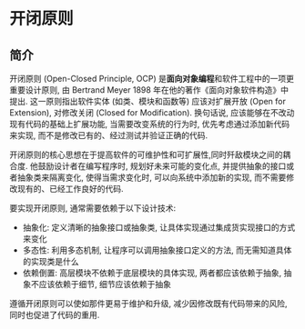 # 开闭原则

## 简介

开闭原则 (Open-Closed Principle, OCP) 是**面向对象编程**和软件工程中的一项更重要设计原则, 由 Bertrand Meyer 1898 年在他的著作《面向对象软件构造》中提出. 这一原则指出软件实体 (如类、模块和函数等) 应该对扩展开放 (Open for Extension), 对修改关闭 (Closed for Modification). 换句话说, 应该能够在不改动现有代码的基础上扩展功能, 当需要改变系统的行为时, 优先考虑通过添加新代码来实现, 而不是修改已有的、经过测试并验证正确的代码.

开闭原则的核心思想在于提高软件的可维护性和可扩展性,同时歼敌模块之间的耦合度. 他鼓励设计者在编写程序时, 规划好未来可能的变化点, 并提供抽象的接口或者抽象类来隔离变化, 使得当需求变化时, 可以向系统中添加新的实现, 而不需要修改现有的、已经工作良好的代码.

要实现开闭原则, 通常需要依赖于以下设计技术:

- 抽象化: 定义清晰的抽象接口或抽象类, 让具体实现通过集成货实现接口的方式来变化
- 多态性: 利用多态机制, 让程序可以调用抽象接口定义的方法, 而无需知道具体的实现类是什么
- 依赖倒置: 高层模块不依赖于底层模块的具体实现, 两者都应该依赖于抽象, 抽象不应该依赖于细节, 细节应该依赖于抽象

遵循开闭原则可以使如那件更易于维护和升级, 减少因修改既有代码带来的风险, 同时也促进了代码的重用.
